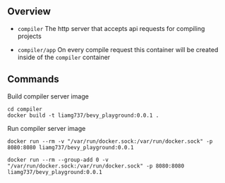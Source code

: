 ## Overview

- `compiler` The http server that accepts api requests for compiling projects

- `compiler/app` On every compile request this container will be created inside of the `compiler` container

## Commands

Build compiler server image

```
cd compiler
docker build -t liamg737/bevy_playground:0.0.1 .
```

Run compiler server image

```
docker run --rm -v "/var/run/docker.sock:/var/run/docker.sock" -p 8080:8080 liamg737/bevy_playground:0.0.1
```

```
docker run --rm --group-add 0 -v "/var/run/docker.sock:/var/run/docker.sock" -p 8080:8080 liamg737/bevy_playground:0.0.1
```
